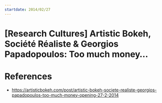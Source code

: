 ```yaml
---
startdate: 2014/02/27
---
```

# [Research Cultures] Artistic Bokeh, Société Réaliste & Georgios Papadopoulos: Too much money…

# References
* https://artisticbokeh.com/post/artistic-bokeh-societe-realiste-georgios-papadopoulos-too-much-money-opening-27-2-2014
